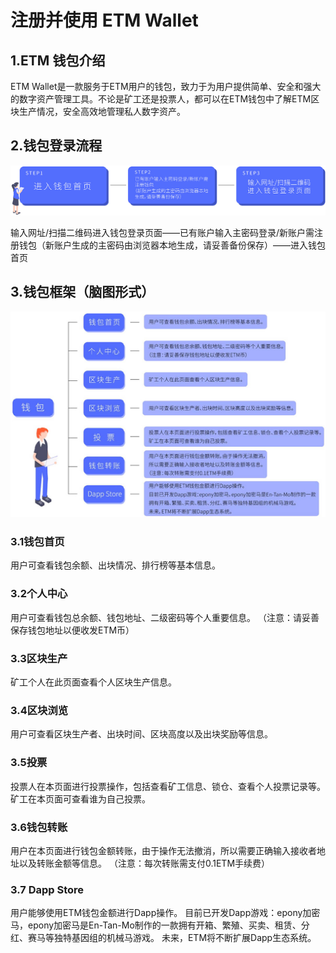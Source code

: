 # 注册并使用 ETM Wallet

## 1.ETM 钱包介绍

ETM Wallet是一款服务于ETM用户的钱包，致力于为用户提供简单、安全和强大的数字资产管理工具。不论是矿工还是投票人，都可以在ETM钱包中了解ETM区块生产情况，安全高效地管理私人数字资产。

## 2.钱包登录流程

<img src="/images/intro/register01.jpg">

输入网址/扫描二维码进入钱包登录页面——已有账户输入主密码登录/新账户需注册钱包（新账户生成的主密码由浏览器本地生成，请妥善备份保存）——进入钱包首页

## 3.钱包框架（脑图形式）

<img src="/images/intro/register02.jpg">

### 3.1钱包首页

用户可查看钱包余额、出块情况、排行榜等基本信息。

### 3.2个人中心
用户可查看钱包总余额、钱包地址、二级密码等个人重要信息。
（注意：请妥善保存钱包地址以便收发ETM币）

### 3.3区块生产
矿工个人在此页面查看个人区块生产信息。

### 3.4区块浏览
用户可查看区块生产者、出块时间、区块高度以及出块奖励等信息。

### 3.5投票
投票人在本页面进行投票操作，包括查看矿工信息、锁仓、查看个人投票记录等。
矿工在本页面可查看谁为自己投票。

### 3.6钱包转账
用户在本页面进行钱包金额转账，由于操作无法撤消，所以需要正确输入接收者地址以及转账金额等信息。
（注意：每次转账需支付0.1ETM手续费）

### 3.7 Dapp Store
用户能够使用ETM钱包金额进行Dapp操作。
目前已开发Dapp游戏：epony加密马，epony加密马是En-Tan-Mo制作的一款拥有开箱、繁殖、买卖、租赁、分红、赛马等独特基因组的机械马游戏。
未来，ETM将不断扩展Dapp生态系统。
